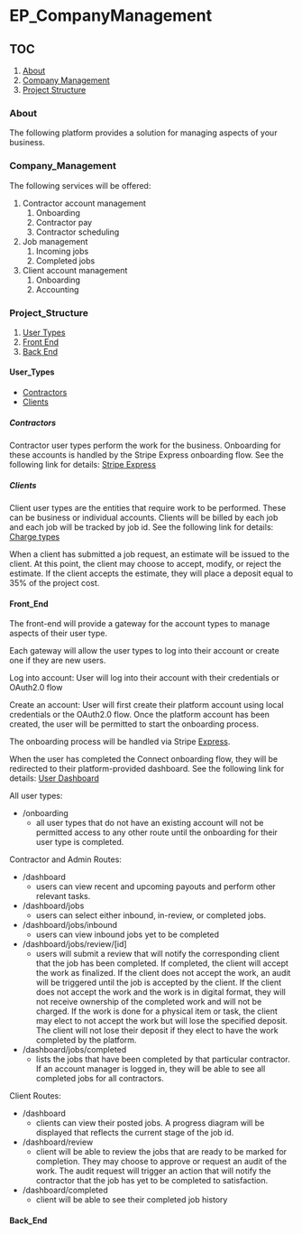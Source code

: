 # EP_CompanyManagement

## TOC
1. [About](#About)
2. [Company Management](#Company_Management)
3. [Project Structure](#Project_Structure)

### About
The following platform provides a solution for managing aspects of your
business.

### Company_Management
The following services will be offered:

1. Contractor account management
    1. Onboarding
    2. Contractor pay
    3. Contractor scheduling 
2. Job management
    1. Incoming jobs
    2. Completed jobs
3. Client account management
    1. Onboarding
    2. Accounting

### Project_Structure
1. [User Types](#User_Types)
2. [Front End](#Front_End)
3. [Back End](#Back_End)

#### User_Types
- [Contractors](#Contractors)
- [Clients](#Clients)

##### Contractors
Contractor user types perform the work for the business. Onboarding for these
accounts is handled by the Stripe Express onboarding flow. See the following
link for details: 
[Stripe Express](https://stripe.com/docs/connect/express-accounts)

##### Clients
Client user types are the entities that require work to be performed. These
can be business or individual accounts. Clients will be billed by each job and 
each job will be tracked by job id.
See the following link for details:
[Charge types](https://stripe.com/docs/connect/charges)

When a client has submitted a job request, an estimate will be issued to 
the client. At this point, the client may choose to accept, modify, or reject
the estimate. If the client accepts the estimate, they will place a deposit
equal to 35% of the project cost.

#### Front_End
The front-end will provide a gateway for the account types to manage aspects
of their user type.

Each gateway will allow the user types to log into their account or create one
if they are new users. 

Log into account:
User will log into their account with their credentials or OAuth2.0 flow

Create an account:
User will first create their platform account using local credentials or the 
OAuth2.0 flow. Once the platform account has been created, the user will be
permitted to start the onboarding process.

The onboarding process will be handled via Stripe [Express](https://stripe.com/docs/connect/express-accounts).

When the user has completed the Connect onboarding flow, they will be redirected
to their platform-provided dashboard. See the following link for details:
[User Dashboard](https://stripe.com/docs/connect/express-dashboard)

All user types:
- /onboarding
    - all user types that do not have an existing account will not be permitted
    access to any other route until the onboarding for their user type is 
    completed.

Contractor and Admin Routes:
- /dashboard
    - users can view recent and upcoming payouts and perform other relevant tasks.
- /dashboard/jobs
    - users can select either inbound, in-review, or completed jobs.
- /dashboard/jobs/inbound
    - users can view inbound jobs yet to be completed
- /dashboard/jobs/review/[id]
    - users will submit a review that will notify the corresponding client that 
    the job has been completed. If completed, the client will accept the work as finalized. 
    If the client does not accept the work, an audit will be triggered until
    the job is accepted by the client. If the client does not accept the work
    and the work is in digital format, they will not receive ownership of the
    completed work and will not be charged. If the work is done for a physical
    item or task, the client may elect to not accept the work but will lose the
    specified deposit. The client will not lose their deposit if they elect to
    have the work completed by the platform.
- /dashboard/jobs/completed
    - lists the jobs that have been completed by that particular contractor. If 
    an account manager is logged in, they will be able to see all completed
    jobs for all contractors.

Client Routes:
- /dashboard
    - clients can view their posted jobs. A progress diagram will be displayed
    that reflects the current stage of the job id.
- /dashboard/review
    - client will be able to review the jobs that are ready to be marked for
    completion. They may choose to approve or request an audit of the work. The
    audit request will trigger an action that will notify the contractor that
    the job has yet to be completed to satisfaction.
- /dashboard/completed
    - client will be able to see their completed job history

#### Back_End
